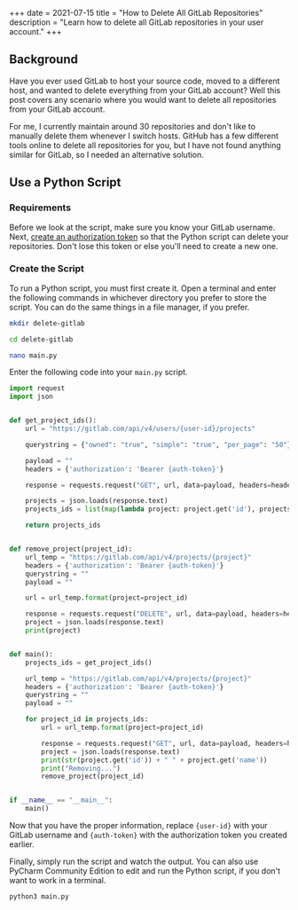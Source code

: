 +++
date = 2021-07-15
title = "How to Delete All GitLab Repositories"
description = "Learn how to delete all GitLab repositories in your user account."
+++

## Background

Have you ever used GitLab to host your source code, moved to a different host, and wanted to delete everything from your
GitLab account? Well this post covers any scenario where you would want to delete all repositories from your GitLab
account.

For me, I currently maintain around 30 repositories and don't like to manually delete them whenever I switch hosts.
GitHub has a few different tools online to delete all repositories for you, but I have not found anything similar for
GitLab, so I needed an alternative solution.

## Use a Python Script

### Requirements

Before we look at the script, make sure you know your GitLab username.
Next, [create an authorization token](https://gitlab.com/-/profile/personal_access_tokens) so that the Python script can
delete your repositories. Don't lose this token or else you'll need to create a new one.

### Create the Script

To run a Python script, you must first create it. Open a terminal and enter the following commands in whichever
directory you prefer to store the script. You can do the same things in a file manager, if you prefer.

```bash
mkdir delete-gitlab
```

```bash
cd delete-gitlab
```

```bash
nano main.py
```

Enter the following code into your `main.py` script.

```python
import request
import json


def get_project_ids():
    url = "https://gitlab.com/api/v4/users/{user-id}/projects"

    querystring = {"owned": "true", "simple": "true", "per_page": "50"}

    payload = ""
    headers = {'authorization': 'Bearer {auth-token}'}

    response = requests.request("GET", url, data=payload, headers=headers, params=querystring)

    projects = json.loads(response.text)
    projects_ids = list(map(lambda project: project.get('id'), projects))

    return projects_ids


def remove_project(project_id):
    url_temp = "https://gitlab.com/api/v4/projects/{project}"
    headers = {'authorization': 'Bearer {auth-token}'}
    querystring = ""
    payload = ""

    url = url_temp.format(project=project_id)

    response = requests.request("DELETE", url, data=payload, headers=headers, params=querystring)
    project = json.loads(response.text)
    print(project)


def main():
    projects_ids = get_project_ids()

    url_temp = "https://gitlab.com/api/v4/projects/{project}"
    headers = {'authorization': 'Bearer {auth-token}'}
    querystring = ""
    payload = ""

    for project_id in projects_ids:
        url = url_temp.format(project=project_id)

        response = requests.request("GET", url, data=payload, headers=headers, params=querystring)
        project = json.loads(response.text)
        print(str(project.get('id')) + " " + project.get('name'))
        print("Removing...")
        remove_project(project_id)


if __name__ == "__main__":
    main()
```

Now that you have the proper information, replace `{user-id}` with your GitLab username and `{auth-token}` with the
authorization token you created earlier.

Finally, simply run the script and watch the output. You can also use PyCharm Community Edition to edit and run the
Python script, if you don't want to work in a terminal.

```bash
python3 main.py
```
